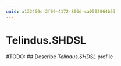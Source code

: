 ```yaml
---
uuid: a132460c-2f09-4172-806d-ca0502064b53
---
```



# Telindus.SHDSL


#TODO: ## Describe *Telindus.SHDSL* profile

